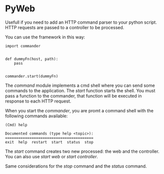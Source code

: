 # PyWeb

Usefull if you need to add an HTTP command parser to your python script. HTTP requests are passed to a controller to be processed.

You can use the framework in this way:

    import commander
    

    def dummyFn(host, path):
        pass
    
    
    commander.start(dummyFn)

The _command_ module implements a cmd shell where you can send some commands to the application. The _start_ function starts the shell. You must pass a function to the commander, that function will be executed in response to each HTTP request.

When you start the _commander_, you are promt a command shell with the following commands available:

    (Cmd) help

    Documented commands (type help <topic>):
    ========================================
    exit  help  restart  start  status  stop

The _start_ command creates two new processed: the web and the controller. You can also use _start web_ or _start controller_.

Same considerations for the _stop_ command and the _status_ command.